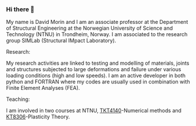 ### Hi there 👋

My name is David Morin and I am an associate professor at the Department of Structural Engineering at the Norwegian University of Science and Technology (NTNU) in Trondheim, Norway. I am associated to the research group SIMLab (Structural IMpact Laboratory).

Research:

My research activities are linked to testing and modelling of materials, joints and structures subjected to large deformations and failure under various loading conditions (high and low speeds). I am an active developer in both python and FORTRAN where my codes are usually used in combination with Finite Element Analyses (FEA).

Teaching:

I am involved in two courses at NTNU, [TKT4140](https://www.ntnu.edu/studies/courses/TKT4140#tab=omEmnet)-Numerical methods and [KT8306](https://www.ntnu.edu/studies/courses/KT8306#tab=omEmnet)-Plasticity Theory.


<!--
**davidmorinNTNU/davidmorinNTNU** is a ✨ _special_ ✨ repository because its `README.md` (this file) appears on your GitHub profile.

Here are some ideas to get you started:

- 🔭 I’m currently working on ...
- 🌱 I’m currently learning ...
- 👯 I’m looking to collaborate on ...
- 🤔 I’m looking for help with ...
- 💬 Ask me about ...
- 📫 How to reach me: ...
- 😄 Pronouns: ...
- ⚡ Fun fact: ...
-->
